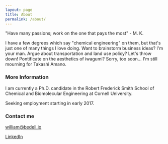 ```yaml
---
layout: page
title: About
permalink: /about/
---
```


"Have many passions; work on the one that pays the most" - M. K.

I have a few degrees which say "chemical engineering" on them, but that's just one of many things I love doing. Want to brainstorm business ideas?  I'm your man. Argue about transportation and land use policy? Let's throw down! Pontificate on the aesthetics of iwagumi? Sorry, too soon... I'm still mourning for Takashi Amano.

### More Information

I am currently a Ph.D. candidate in the Robert Frederick Smith School of Chemical and Biomolecular Engineering at Cornell University.

Seeking employment starting in early 2017.

### Contact me

[william@bedell.io](mailto:william@bedell.io)

[LinkedIn](https://www.linkedin.com/in/bill-bedell-27813749)
